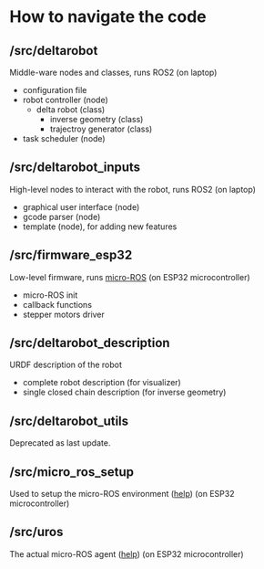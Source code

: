 # How to navigate the code
## /src/deltarobot
Middle-ware nodes and classes, runs ROS2 (on laptop)
- configuration file
- robot controller (node)
    - delta robot (class)
        - inverse geometry (class)
        - trajectroy generator (class)
- task scheduler (node)

## /src/deltarobot_inputs
High-level nodes to interact with the robot, runs ROS2 (on laptop)
- graphical user interface (node)
- gcode parser (node)
- template (node), for adding new features

## /src/firmware_esp32
Low-level firmware, runs 
[micro-ROS](https://github.com/micro-ROS/micro_ros_platformio) 
(on ESP32 microcontroller)
- micro-ROS init
- callback functions
- stepper motors driver

## /src/deltarobot_description
URDF description of the robot
- complete robot description (for visualizer)
- single closed chain description (for inverse geometry)

## /src/deltarobot_utils
Deprecated as last update.

## /src/micro_ros_setup
Used to setup the micro-ROS environment 
([help](https://github.com/micro-ROS/micro_ros_platformio))
(on ESP32 microcontroller)

## /src/uros
The actual micro-ROS agent 
([help](https://github.com/micro-ROS/micro_ros_platformio))
(on ESP32 microcontroller)